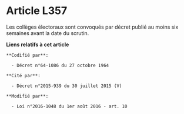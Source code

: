# Article L357

Les collèges électoraux sont convoqués par décret publié au moins six semaines avant la date du scrutin.

**Liens relatifs à cet article**

	**Codifié par**:

	  - Décret n°64-1086 du 27 octobre 1964

	**Cité par**:

	  - Décret n°2015-939 du 30 juillet 2015 (V)

	**Modifié par**:

	  - Loi n°2016-1048 du 1er août 2016 - art. 10
